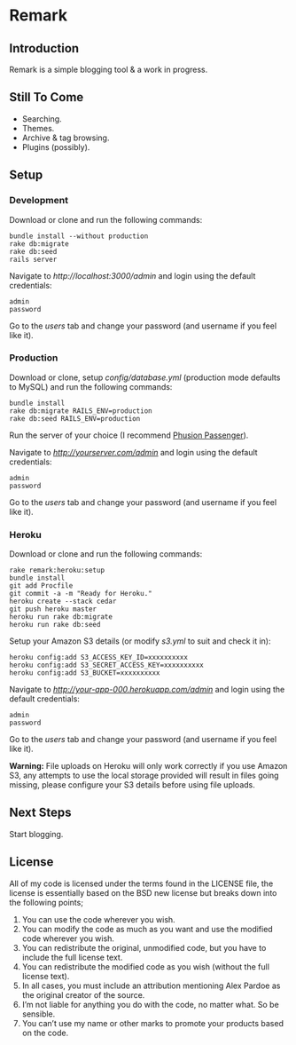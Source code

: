 Remark
======

Introduction
------------

Remark is a simple blogging tool & a work in progress.

Still To Come
-------------

- Searching.
- Themes.
- Archive & tag browsing.
- Plugins (possibly).

Setup
-----

### Development

Download or clone and run the following commands:

	bundle install --without production
	rake db:migrate
	rake db:seed
	rails server

Navigate to _http://localhost:3000/admin_ and login using the default credentials:

	admin
	password
	
Go to the _users_ tab and change your password (and username if you feel like it).

### Production

Download or clone, setup _config/database.yml_ (production mode defaults to MySQL) and run the following
commands:

	bundle install
	rake db:migrate RAILS_ENV=production
	rake db:seed RAILS_ENV=production
	
Run the server of your choice (I recommend [Phusion Passenger](http://www.modrails.com/)).

Navigate to _http://yourserver.com/admin_ and login using the default credentials:

	admin
	password
	
Go to the _users_ tab and change your password (and username if you feel like it).

### Heroku

Download or clone and run the following commands:

	rake remark:heroku:setup
	bundle install
	git add Procfile
	git commit -a -m "Ready for Heroku."
	heroku create --stack cedar
	git push heroku master
	heroku run rake db:migrate
	heroku run rake db:seed
	
Setup your Amazon S3 details (or modify _s3.yml_ to suit and check it in):
	
	heroku config:add S3_ACCESS_KEY_ID=xxxxxxxxxx
	heroku config:add S3_SECRET_ACCESS_KEY=xxxxxxxxxx
	heroku config:add S3_BUCKET=xxxxxxxxxx
	
Navigate to _http://your-app-000.herokuapp.com/admin_ and login using the default credentials:

	admin
	password

Go to the _users_ tab and change your password (and username if you feel like it).

**Warning:** File uploads on Heroku will only work correctly if you use Amazon S3, any attempts to use the
local storage provided will result in files going missing, please configure your S3 details before using
file uploads.

Next Steps
----------

Start blogging.

License
-------

All of my code is licensed under the terms found in the LICENSE file, the license is essentially based
on the BSD new license but breaks down into the following points;

1. You can use the code wherever you wish.
2. You can modify the code as much as you want and use the modified code wherever you wish.
3. You can redistribute the original, unmodified code, but you have to include the full license text.
4. You can redistribute the modified code as you wish (without the full license text).
5. In all cases, you must include an attribution mentioning Alex Pardoe as the original creator of the source.
6. I’m not liable for anything you do with the code, no matter what. So be sensible.
7. You can’t use my name or other marks to promote your products based on the code.